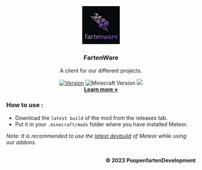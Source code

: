 <div align="center">
  <img src="/src/main/resources/assets/icon.png" alt="logo" width="20%"/>
  </a>

  <h3 align="center">FartenWare</h3>

  <p align="center">
    </p>A client for our different projects.</p>
    <a href="https://github.com/PoopenfartenDevelopment/FartenWare/releases"><img src="https://img.shields.io/badge/Version-v1.1-blueviolet" alt="Version"></a>
    <img src="https://img.shields.io/badge/Minecraft%20Version-1.19.4-blueviolet" alt="Minecraft Version">
    <img src="https://img.shields.io/github/downloads/PoopenfartenDevelopment/FartenWare/total?color=blueviolet&label=Downloads">
    <br />
    <a href="https://www.youtube.com/shorts/AWOyEIuVzzQ"><strong>Learn more »</strong></a>
    <br />
</div>

### How to use :
- Download the `latest build` of the mod from the releases tab.
- Put it in your `.minecraft/mods` folder where you have installed Meteor.

*Note: It is recommended to use the [latest devbuild](https://meteorclient.com/download?devBuild=latest) of Meteor while using our addons.*
<br />
<br />

<p align="right">
    <b>© 2023 PoopenfartenDevelopment</b>
</p>
